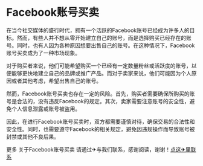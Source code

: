 # Facebook账号买卖

在当今社交媒体的盛行时代，拥有一个活跃的Facebook账号已经成为许多人的目标。然而，有些人并不想从零开始建立自己的账号，而是选择购买已经存在的账号。同时，也有人因为各种原因想要出售自己的账号。在这种情况下，Facebook账号买卖成为了一种市场现象。

对于购买者来说，他们可能希望购买一个已经有一定数量粉丝或活跃度的账号，以便能够更快地建立自己的品牌或推广产品。而对于卖家来说，他们可能因为个人原因或者其他考虑，希望出售自己的账号。

然而，Facebook账号买卖也存在一定的风险。首先，购买者需要确保所购买的账号是合法的，没有违反Facebook的规定。其次，卖家需要注意账号的安全性，避免个人信息泄露或账号被盗用。

因此，在进行Facebook账号买卖时，双方都需要谨慎对待，确保交易的合法性和安全性。同时，也需要遵守Facebook的相关规定，避免因违规操作而导致账号被封禁或其他不良后果。

更多 关于Facebook账号买卖 请通过✈与我们联系，感谢阅读，谢谢！[点这✈里联系](https://acc.k02.cc)